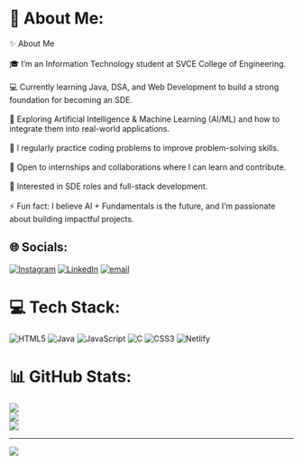 # 💫 About Me:
✨ About Me<br><br>🎓 I’m an Information Technology student at SVCE College of Engineering.<br><br>💻 Currently learning Java, DSA, and Web Development to build a strong foundation for becoming an SDE.<br><br>🤖 Exploring Artificial Intelligence & Machine Learning (AI/ML) and how to integrate them into real-world applications.<br><br>🚀 I regularly practice coding problems to improve problem-solving skills.<br><br>🌱 Open to internships and collaborations where I can learn and contribute.<br><br>📌 Interested in SDE roles and full-stack development.<br><br>⚡ Fun fact: I believe AI + Fundamentals is the future, and I’m passionate about building impactful projects.


## 🌐 Socials:
[![Instagram](https://img.shields.io/badge/Instagram-%23E4405F.svg?logo=Instagram&logoColor=white)](https://instagram.com/lalith_1267_) [![LinkedIn](https://img.shields.io/badge/LinkedIn-%230077B5.svg?logo=linkedin&logoColor=white)](https://linkedin.com/in/lalith-pattem ) [![email](https://img.shields.io/badge/Email-D14836?logo=gmail&logoColor=white)](mailto:pattemlalith1267@gmail.com) 

# 💻 Tech Stack:
![HTML5](https://img.shields.io/badge/html5-%23E34F26.svg?style=for-the-badge&logo=html5&logoColor=white) ![Java](https://img.shields.io/badge/java-%23ED8B00.svg?style=for-the-badge&logo=openjdk&logoColor=white) ![JavaScript](https://img.shields.io/badge/javascript-%23323330.svg?style=for-the-badge&logo=javascript&logoColor=%23F7DF1E) ![C](https://img.shields.io/badge/c-%2300599C.svg?style=for-the-badge&logo=c&logoColor=white) ![CSS3](https://img.shields.io/badge/css3-%231572B6.svg?style=for-the-badge&logo=css3&logoColor=white) ![Netlify](https://img.shields.io/badge/netlify-%23000000.svg?style=for-the-badge&logo=netlify&logoColor=#00C7B7)
# 📊 GitHub Stats:
![](https://github-readme-stats.vercel.app/api?username=Lalith-srinivas&theme=dark&hide_border=false&include_all_commits=false&count_private=false)<br/>
![](https://nirzak-streak-stats.vercel.app/?user=Lalith-srinivas&theme=dark&hide_border=false)<br/>
![](https://github-readme-stats.vercel.app/api/top-langs/?username=Lalith-srinivas&theme=dark&hide_border=false&include_all_commits=false&count_private=false&layout=compact)

---
[![](https://visitcount.itsvg.in/api?id=Lalith-srinivas&icon=0&color=0)](https://visitcount.itsvg.in)

<!-- Proudly created with GPRM ( https://gprm.itsvg.in ) -->
